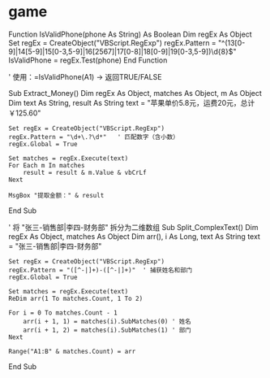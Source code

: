 # game
Function IsValidPhone(phone As String) As Boolean
    Dim regEx As Object
    Set regEx = CreateObject("VBScript.RegExp")
    regEx.Pattern = "^(13[0-9]|14[5-9]|15[0-3,5-9]|16[2567]|17[0-8]|18[0-9]|19[0-3,5-9])\d{8}$"
    IsValidPhone = regEx.Test(phone)
End Function

' 使用：=IsValidPhone(A1)  → 返回TRUE/FALSE





Sub Extract_Money()
    Dim regEx As Object, matches As Object, m As Object
    Dim text As String, result As String
    text = "苹果单价5.8元，运费20元，总计￥125.60"
    
    Set regEx = CreateObject("VBScript.RegExp")
    regEx.Pattern = "\d+\.?\d*"   ' 匹配数字（含小数）
    regEx.Global = True
    
    Set matches = regEx.Execute(text)
    For Each m In matches
        result = result & m.Value & vbCrLf
    Next
    
    MsgBox "提取金额：" & result
End Sub





' 将 "张三-销售部|李四-财务部" 拆分为二维数组
Sub Split_ComplexText()
    Dim regEx As Object, matches As Object
    Dim arr(), i As Long, text As String
    text = "张三-销售部|李四-财务部"
    
    Set regEx = CreateObject("VBScript.RegExp")
    regEx.Pattern = "([^-|]+)-([^-|]+)"  ' 捕获姓名和部门
    regEx.Global = True
    
    Set matches = regEx.Execute(text)
    ReDim arr(1 To matches.Count, 1 To 2)
    
    For i = 0 To matches.Count - 1
        arr(i + 1, 1) = matches(i).SubMatches(0) ' 姓名
        arr(i + 1, 2) = matches(i).SubMatches(1) ' 部门
    Next
    
    Range("A1:B" & matches.Count) = arr
End Sub
